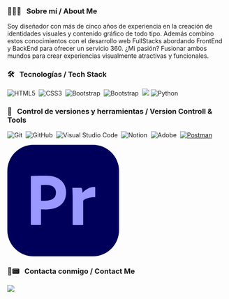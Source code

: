 

### 👨🏻‍💻 &nbsp; Sobre mí / About Me

Soy diseñador con más de cinco años de experiencia en la creación de identidades visuales y contenido gráfico de todo tipo. Además combino estos conocimientos con el desarrollo web FullStacks abordando FrontEnd y BackEnd para ofrecer un servicio 360. ¿Mi pasión? Fusionar ambos mundos para crear experiencias visualmente atractivas y funcionales.

### 🛠 &nbsp; Tecnologías / Tech Stack

![HTML5](https://img.shields.io/badge/html5-%23E34F26.svg?style=for-the-badge&logo=html5&logoColor=white)&nbsp;
![CSS3](https://img.shields.io/badge/css3-%231572B6.svg?style=for-the-badge&logo=css3&logoColor=white)&nbsp;
![Bootstrap](https://img.shields.io/badge/bootstrap-%23563D7C.svg?style=for-the-badge&logo=bootstrap&logoColor=white)&nbsp;
![Bootstrap](https://img.shields.io/badge/bootstrap-%23563D7C.svg?style=for-the-badge&logo=bootstrap&logoColor=white)&nbsp;
<img src="https://img.shields.io/badge/React-20232A?style=for-the-badge&logo=react&logoColor=61DAFB">
![Python](https://img.shields.io/badge/python-3670A0?style=for-the-badge&logo=python&logoColor=ffdd54)&nbsp;


### 🧰 &nbsp; Control de versiones y herramientas / Version Controll & Tools 

![Git](https://img.shields.io/badge/git-%23F05033.svg?style=for-the-badge&logo=git&logoColor=white)&nbsp;
![GitHub](https://img.shields.io/badge/github-%23121011.svg?style=for-the-badge&logo=github&logoColor=white)&nbsp;
![Visual Studio Code](https://img.shields.io/badge/Visual%20Studio%20Code-0078d7.svg?style=for-the-badge&logo=visual-studio-code&logoColor=white)&nbsp;
![Notion](https://img.shields.io/badge/Notion-%23000000.svg?style=for-the-badge&logo=notion&logoColor=white)&nbsp;
![Adobe](https://img.shields.io/badge/adobe-%23FF0000.svg?style=for-the-badge&logo=adobe&logoColor=white)&nbsp;
 <a href="#"><img alt="Postman" src="https://img.shields.io/badge/Postman-FF6C37?style=for-the-badge&logo=Postman&logoColor=white"></a>

<svg xmlns="http://www.w3.org/2000/svg" width="256" height="256" fill="none" viewBox="0 0 256 256"><rect width="256" height="256" fill="#00005B" rx="60"/><path fill="#99F" d="M54 182.68V72.8133C54 72.0667 54.32 71.64 55.0667 71.64C56.88 71.64 58.5867 71.64 61.04 71.5333C63.6 71.4267 66.2667 71.4267 69.1467 71.32C72.0267 71.2133 75.12 71.2133 78.4267 71.1067C81.7333 71 84.9333 71 88.1333 71C96.88 71 104.133 72.0667 110.107 74.3067C115.44 76.12 120.347 79.1067 124.4 83.0533C127.813 86.4667 130.48 90.6267 132.187 95.2133C133.787 99.6933 134.64 104.28 134.64 109.08C134.64 118.253 132.507 125.827 128.24 131.8C123.973 137.773 118 142.253 111.067 144.813C103.813 147.48 95.8133 148.44 87.0667 148.44C84.5067 148.44 82.8 148.44 81.7333 148.333C80.6667 148.227 79.1733 148.227 77.1467 148.227V182.467C77.2533 183.213 76.72 183.853 75.9733 183.96H75.5467H55.28C54.4267 183.96 54 183.533 54 182.573V182.68ZM77.2533 92.3333V128.173C78.7467 128.28 80.1333 128.387 81.4133 128.387H87.0667C91.2267 128.387 95.3867 127.747 99.3333 126.467C102.747 125.507 105.733 123.48 108.08 120.813C110.32 118.147 111.387 114.52 111.387 109.827C111.493 106.52 110.64 103.213 108.933 100.333C107.12 97.56 104.56 95.4267 101.467 94.2533C97.52 92.6533 93.2533 92.0133 88.88 92.12C86.1067 92.12 83.6533 92.12 81.6267 92.2267C79.4933 92.12 78 92.2267 77.2533 92.3333V92.3333Z"/><path fill="#99F" d="M150 98.6267H168.667C169.734 98.6267 170.587 99.3733 170.907 100.333C171.227 101.187 171.44 102.04 171.547 103C171.76 104.067 171.974 105.24 172.08 106.307C172.187 107.48 172.294 108.76 172.294 110.147C175.494 106.413 179.334 103.32 183.707 100.973C188.614 98.2 194.267 96.8133 199.92 96.8133C200.667 96.7067 201.307 97.24 201.414 97.9867V98.4133V119.213C201.414 120.067 200.88 120.387 199.707 120.387C195.867 120.28 191.92 120.6 188.187 121.453C185.094 122.093 182.107 123.053 179.227 124.333C177.2 125.293 175.28 126.573 173.787 128.28V182.68C173.787 183.747 173.36 184.173 172.4 184.173H151.387C150.534 184.28 149.787 183.747 149.68 182.893V182.467V123.373C149.68 120.813 149.68 118.147 149.574 115.373C149.467 112.6 149.467 109.827 149.36 107.053C149.36 104.6 149.147 102.253 148.934 99.8C148.827 99.2667 149.147 98.7333 149.68 98.6267C149.68 98.52 149.894 98.52 150 98.6267V98.6267Z"/></svg>

### 👤📟 &nbsp; Contacta conmigo / Contact Me

[<img src="https://img.shields.io/badge/linkedin-%230077B5.svg?&style=for-the-badge&logo=linkedin&logoColor=white" />](https://www.linkedin.com/in/aitor-fern%C3%A1ndez-mor%C3%A1n-9480451b3?utm_source=share&utm_campaign=share_via&utm_content=profile&utm_medium=ios_app) 
